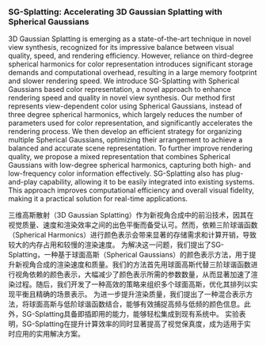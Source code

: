 ### SG-Splatting: Accelerating 3D Gaussian Splatting with Spherical Gaussians

3D Gaussian Splatting is emerging as a state-of-the-art technique in novel view synthesis, recognized for its impressive balance between visual quality, speed, and rendering efficiency. However, reliance on third-degree spherical harmonics for color representation introduces significant storage demands and computational overhead, resulting in a large memory footprint and slower rendering speed. We introduce SG-Splatting with Spherical Gaussians based color representation, a novel approach to enhance rendering speed and quality in novel view synthesis. Our method first represents view-dependent color using Spherical Gaussians, instead of three degree spherical harmonics, which largely reduces the number of parameters used for color representation, and significantly accelerates the rendering process. We then develop an efficient strategy for organizing multiple Spherical Gaussians, optimizing their arrangement to achieve a balanced and accurate scene representation. To further improve rendering quality, we propose a mixed representation that combines Spherical Gaussians with low-degree spherical harmonics, capturing both high- and low-frequency color information effectively. SG-Splatting also has plug-and-play capability, allowing it to be easily integrated into existing systems. This approach improves computational efficiency and overall visual fidelity, making it a practical solution for real-time applications.

三维高斯散射（3D Gaussian Splatting）作为新视角合成中的前沿技术，因其在视觉质量、速度和渲染效率之间的出色平衡而备受认可。然而，依赖三阶球谐函数（Spherical Harmonics）进行颜色表示会带来显著的存储需求和计算开销，导致较大的内存占用和较慢的渲染速度。
为解决这一问题，我们提出了SG-Splatting，一种基于球面高斯（Spherical Gaussians）的颜色表示方法，用于提升新视角合成的渲染速度和质量。我们的方法首先用球面高斯代替三阶球谐函数进行视角依赖的颜色表示，大幅减少了颜色表示所需的参数数量，从而显著加速了渲染过程。随后，我们开发了一种高效的策略来组织多个球面高斯，优化其排列以实现平衡且精确的场景表示。
为进一步提升渲染质量，我们提出了一种混合表示方法，将球面高斯与低阶球谐函数结合，能够有效捕捉高频与低频的颜色信息。此外，SG-Splatting具备即插即用的能力，能够轻松集成到现有系统中。
实验表明，SG-Splatting在提升计算效率的同时显著提高了视觉保真度，成为适用于实时应用的实用解决方案。
